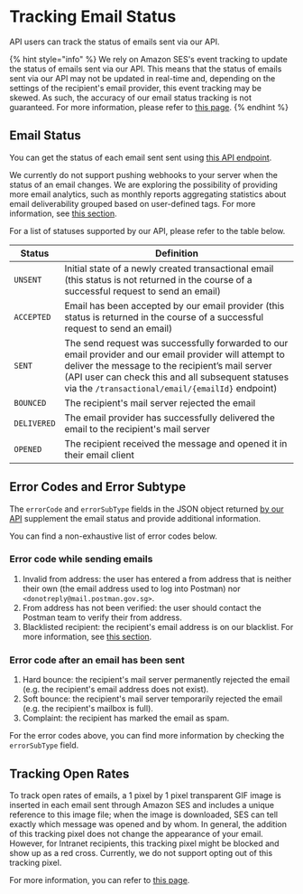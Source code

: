 # Tracking Email Status

API users can track the status of emails sent via our API.

{% hint style="info" %}
We rely on Amazon SES's event tracking to update the status of emails sent via our API. This means that the status of emails sent via our API may not be updated in real-time and, depending on the settings of the recipient's email provider, this event tracking may be skewed. As such, the accuracy of our email status tracking is not guaranteed. For more information, please refer to [this page](https://docs.aws.amazon.com/ses/latest/dg/faqs-metrics.html).
{% endhint %}

## Email Status

You can get the status of each email sent sent using [this API endpoint](./get-email-by-id-api.md).

We currently do not support pushing webhooks to your server when the status of an email changes. We are exploring the possibility of providing more email analytics, such as monthly reports aggregating statistics about email deliverability grouped based on user-defined tags. For more information, see [this section](./send-email-api/email-tagging-and-classification.md).

For a list of statuses supported by our API, please refer to the table below.

| Status      | Definition                                                                                                                                                                                                                                                          |
| ----------- | ------------------------------------------------------------------------------------------------------------------------------------------------------------------------------------------------------------------------------------------------------------------- |
| `UNSENT`    | Initial state of a newly created transactional email (this status is not returned in the course of a successful request to send an email)                                                                                                                           |
| `ACCEPTED`  | Email has been accepted by our email provider (this status is returned in the course of a successful request to send an email)                                                                                                                                      |
| `SENT`      | The send request was successfully forwarded to our email provider and our email provider will attempt to deliver the message to the recipient’s mail server (API user can check this and all subsequent statuses via the `/transactional/email/{emailId}` endpoint) |
| `BOUNCED`   | The recipient's mail server rejected the email                                                                                                                                                                                                                      |
| `DELIVERED` | The email provider has successfully delivered the email to the recipient's mail server                                                                                                                                                                              |
| `OPENED`    | The recipient received the message and opened it in their email client                                                                                                                                                                                              |

## Error Codes and Error Subtype

The `errorCode` and `errorSubType` fields in the JSON object returned [by our API](./get-email-by-id-api.md) supplement the email status and provide additional information.

You can find a non-exhaustive list of error codes below.

### Error code while sending emails

1. Invalid from address: the user has entered a from address that is neither their own (the email address used to log into Postman) nor `<donotreply@mail.postman.gov.sg>`.
2. From address has not been verified: the user should contact the Postman team to verify their from address.
3. Blacklisted recipient: the recipient's email address is on our blacklist. For more information, see [this section](./send-email-api/recipient-blacklist.md).

### Error code after an email has been sent

1. Hard bounce: the recipient's mail server permanently rejected the email (e.g. the recipient's email address does not exist).
2. Soft bounce: the recipient's mail server temporarily rejected the email (e.g. the recipient's mailbox is full).
3. Complaint: the recipient has marked the email as spam.

For the error codes above, you can find more information by checking the `errorSubType` field.

## Tracking Open Rates

To track open rates of emails, a 1 pixel by 1 pixel transparent GIF image is inserted in each email sent through Amazon SES and includes a unique reference to this image file; when the image is downloaded, SES can tell exactly which message was opened and by whom. In general, the addition of this tracking pixel does not change the appearance of your email. However, for Intranet recipients, this tracking pixel might be blocked and show up as a red cross. Currently, we do not support opting out of this tracking pixel.

For more information, you can refer to [this page](https://docs.aws.amazon.com/ses/latest/dg/faqs-metrics.html).
